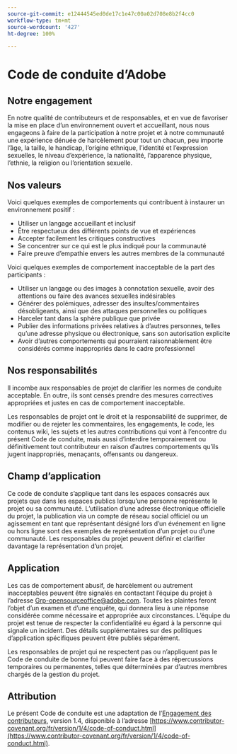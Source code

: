 ```yaml
---
source-git-commit: e12444545ed0de17c1e47c00a02d708e8b2f4cc0
workflow-type: tm+mt
source-wordcount: '427'
ht-degree: 100%

---
```

# Code de conduite d’Adobe

## Notre engagement

En notre qualité de contributeurs et de responsables, et en vue
de favoriser la mise en place d’un environnement ouvert et accueillant, nous nous engageons à
faire de la participation à notre projet et à notre communauté une expérience dénuée de harcèlement pour tout un chacun, peu importe l’âge, la taille,
le handicap, l’origine ethnique, l’identité et l’expression sexuelles, le niveau d’expérience,
la nationalité, l’apparence physique, l’ethnie, la religion ou
l’orientation sexuelle.

## Nos valeurs

Voici quelques exemples de comportements qui contribuent à instaurer un environnement
positif :

* Utiliser un langage accueillant et inclusif
* Être respectueux des différents points de vue et expériences
* Accepter facilement les critiques constructives
* Se concentrer sur ce qui est le plus indiqué pour la communauté
* Faire preuve d’empathie envers les autres membres de la communauté

Voici quelques exemples de comportement inacceptable de la part des participants :

* Utiliser un langage ou des images à connotation sexuelle, avoir des attentions ou faire des avances sexuelles indésirables
* Générer des polémiques, adresser des insultes/commentaires désobligeants, ainsi que des attaques personnelles ou politiques
* Harceler tant dans la sphère publique que privée
* Publier des informations privées relatives à d’autres personnes, telles qu’une adresse physique ou
électronique, sans son autorisation explicite
* Avoir d’autres comportements qui pourraient raisonnablement être considérés
comme inappropriés dans le cadre professionnel

## Nos responsabilités

Il incombe aux responsables de projet de clarifier les normes de conduite acceptable.
En outre, ils sont censés prendre des mesures correctives appropriées
et justes en cas de comportement inacceptable.

Les responsables de projet ont le droit et la responsabilité de supprimer, de modifier ou
de rejeter les commentaires, les engagements, le code, les contenus wiki, les sujets et les autres contributions
qui vont à l’encontre du présent Code de conduite, mais aussi d’interdire temporairement
ou définitivement tout contributeur en raison d’autres comportements qu’ils jugent inappropriés,
menaçants, offensants ou dangereux.

## Champ d’application

Ce code de conduite s’applique tant dans les espaces consacrés aux projets que dans les espaces publics
lorsqu’une personne représente le projet ou sa communauté. L’utilisation d’une
adresse électronique officielle du projet, la publication via un compte de réseau social officiel
ou un agissement en tant que représentant désigné lors d’un événement en ligne
ou hors ligne sont des exemples de représentation d’un projet ou d’une communauté. Les responsables du projet peuvent définir et
clarifier davantage la représentation d’un projet.

## Application

Les cas de comportement abusif, de harcèlement ou autrement inacceptables
peuvent être signalés en contactant l’équipe du projet à l’adresse Grp-opensourceoffice@adobe.com. Toutes
les plaintes feront l’objet d’un examen et d’une enquête, qui donnera lieu
à une réponse considérée comme nécessaire et appropriée aux circonstances. L’équipe du projet est
tenue de respecter la confidentialité eu égard à la personne qui signale un incident.
Des détails supplémentaires sur des politiques d’application spécifiques peuvent être publiés séparément.

Les responsables de projet qui ne respectent pas ou n’appliquent pas le Code de conduite de bonne foi
peuvent faire face à des répercussions temporaires ou permanentes, telles que déterminées par d’autres
membres chargés de la gestion du projet.

## Attribution

Le présent Code de conduite est une adaptation de l’[Engagement des contributeurs](https://contributor-covenant.org), version 1.4,
disponible à l’adresse [https://www.contributor-covenant.org/fr/version/1/4/code-of-conduct.html](https://www.contributor-covenant.org/fr/version/1/4/code-of-conduct.html).
